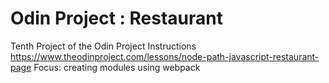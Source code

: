 # Odin Project : Restaurant
Tenth Project of the Odin Project
Instructions https://www.theodinproject.com/lessons/node-path-javascript-restaurant-page
Focus: creating modules using webpack
